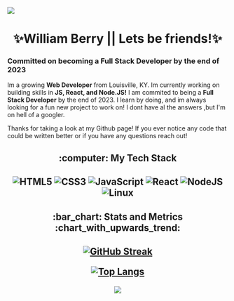 
![](https://github.com/WilJonze/WilJonze/blob/main/banner2.png)

<h1 align="center">
 ✨William Berry || Lets be friends!✨
</h1>

### Committed on becoming a Full Stack Developer by the end of 2023



Im a growing **Web Developer** from Louisville, KY. Im currently working on building skills in **JS, React, and Node.JS!** I am commited to being a **Full Stack Developer** by the end of 2023. I learn by doing, and im always looking for a fun new project to work on! I dont have al the answers ,but I'm on hell of a googler. 

Thanks for taking a look at my Github page! If you ever notice any code that could be written better or if you have any questions reach out!

<h2 align="center">
 :computer: My Tech Stack
 </h2>
 
<h2 align="center">

 ![HTML5](https://img.shields.io/badge/html5-%23E34F26.svg?style=for-the-badge&logo=html5&logoColor=white)
 ![CSS3](https://img.shields.io/badge/css3-%231572B6.svg?style=for-the-badge&logo=css3&logoColor=white)
 ![JavaScript](https://img.shields.io/badge/javascript-%23323330.svg?style=for-the-badge&logo=javascript&logoColor=%23F)
 ![React](https://img.shields.io/badge/react-%2320232a.svg?style=for-the-badge&logo=react&logoColor=%2361DAFB)
 ![NodeJS](https://img.shields.io/badge/node.js-6DA55F?style=for-the-badge&logo=node.js&logoColor=white)
![Linux](https://img.shields.io/badge/Linux-FCC624?style=for-the-badge&logo=linux&logoColor=black)
</a>

<h2 align="center">:bar_chart:  Stats and Metrics :chart_with_upwards_trend:</h2>

<h2 align="center">
 
[![GitHub Streak](http://github-readme-streak-stats.herokuapp.com?user=WilJonze&theme=violet-punch)](https://git.io/streak-stats)
 
[![Top Langs](https://github-readme-stats.vercel.app/api/top-langs/?username=WilJonze&langs_count=8&layout=compact&theme=midnight-purple=PAT_1)](https://github.com/anuraghazra/github-readme-stats)

 
![](https://komarev.com/ghpvc/?username=WilJonze&style=for-the-badge&color=blueviolet)

<!--
**WilJonze/WilJonze** is a ✨ _special_ ✨ repository because its `README.md` (this file) appears on your GitHub profile.

Here are some ideas to get you started:

- 🔭 I’m currently working on ...
- 🌱 I’m currently learning ...
- 👯 I’m looking to collaborate on ...
- 🤔 I’m looking for help with ...
- 💬 Ask me about ...
- 📫 How to reach me: ...
- 😄 Pronouns: ...
- ⚡ Fun fact: ...
-->
